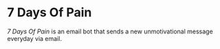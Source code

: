 # 7 Days Of Pain
*7 Days Of Pain* is an email bot that sends a new unmotivational message everyday via email. 